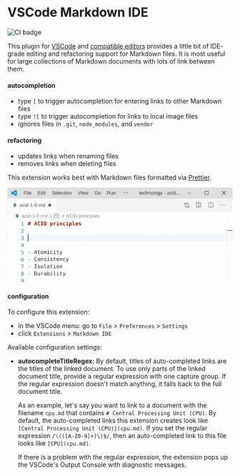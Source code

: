 # VSCode Markdown IDE

![CI badge](https://github.com/kevgo/vscode-markdown-ide/actions/workflows/main.yml/badge.svg)

This plugin for [VSCode](https://code.visualstudio.com) and
[compatible editors](https://open-vsx.org) provides a little bit of IDE-grade editing and
refactoring support for Markdown files. It is most useful for large collections of Markdown documents with lots of link between them.

#### autocompletion

- type `[` to trigger autocompletion for entering links to other Markdown files
- type `![` to trigger autocompletion for links to local image files
- ignores files in `.git`, `node_modules`, and `vendor`

#### refactoring

- updates links when renaming files
- removes links when deleting files

This extension works best with Markdown files formatted via
[Prettier](https://prettier.io).

![autocompletion demo](https://raw.githubusercontent.com/kevgo/vscode-markdown-ide/master/documentation/autocomplete.gif)

#### configuration

To configure this extension:

- in the VSCode menu: go to `File` > `Preferences` > `Settings`
- click `Extensions` > <code type="configExtName">Markdown IDE</code>

Available configuration settings:

<a type="configurationOptions">

- **autocompleteTitleRegex:** By default, titles of auto-completed links are the
  titles of the linked document. To use only parts of the linked document title,
  provide a regular expression with one capture group. If the regular expression
  doesn't match anything, it falls back to the full document title.

  As an example, let's say you want to link to a document with the filename
  `cpu.md` that contains `# Central Processing Unit (CPU)`. By default, the
  auto-completed links this extension creates look like
  `[Central Processing Unit (CPU)](cpu.md)`. If you set the regular expression
  `/\(([A-Z0-9]+)\)$/`, then an auto-completed link to this file looks like
  `[CPU](cpu.md)`.

  If there is a problem with the regular expression, the extension pops up the
  VSCode's Output Console with diagnostic messages.

</a>
